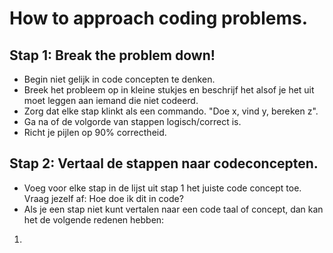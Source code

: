 # How to approach coding problems.

## Stap 1: Break the problem down!

* Begin niet gelijk in code concepten te denken.
* Breek het probleem op in kleine stukjes en beschrijf het alsof je het uit moet leggen aan iemand die niet codeerd.
* Zorg dat elke stap klinkt als een commando. "Doe x, vind y, bereken z".
* Ga na of de volgorde van stappen logisch/correct is.
* Richt je pijlen op 90% correctheid.

## Stap 2: Vertaal de stappen naar codeconcepten.

* Voeg voor elke stap in de lijst uit stap 1 het juiste code concept toe. Vraag jezelf af: Hoe doe ik dit in code?
* Als je een stap niet kunt vertalen naar een code taal of concept, dan kan het de volgende redenen hebben:
1. 